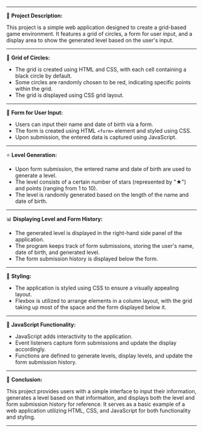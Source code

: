 
---

🚀 **Project Description:**

This project is a simple web application designed to create a grid-based game environment. It features a grid of circles, a form for user input, and a display area to show the generated level based on the user's input.

---

🔵 **Grid of Circles:**

- The grid is created using HTML and CSS, with each cell containing a black circle by default.
- Some circles are randomly chosen to be red, indicating specific points within the grid.
- The grid is displayed using CSS grid layout.

---

📝 **Form for User Input:**

- Users can input their name and date of birth via a form.
- The form is created using HTML `<form>` element and styled using CSS.
- Upon submission, the entered data is captured using JavaScript.

---

⭐ **Level Generation:**

- Upon form submission, the entered name and date of birth are used to generate a level.
- The level consists of a certain number of stars (represented by "★") and points (ranging from 1 to 10).
- The level is randomly generated based on the length of the name and date of birth.

---

📊 **Displaying Level and Form History:**

- The generated level is displayed in the right-hand side panel of the application.
- The program keeps track of form submissions, storing the user's name, date of birth, and generated level.
- The form submission history is displayed below the form.

---

🎨 **Styling:**

- The application is styled using CSS to ensure a visually appealing layout.
- Flexbox is utilized to arrange elements in a column layout, with the grid taking up most of the space and the form displayed below it.

---

🧩 **JavaScript Functionality:**

- JavaScript adds interactivity to the application.
- Event listeners capture form submissions and update the display accordingly.
- Functions are defined to generate levels, display levels, and update the form submission history.

---

🌟 **Conclusion:**

This project provides users with a simple interface to input their information, generates a level based on that information, and displays both the level and form submission history for reference. It serves as a basic example of a web application utilizing HTML, CSS, and JavaScript for both functionality and styling.

---
